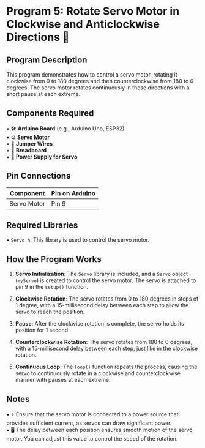 # Program 5: Rotate Servo Motor in Clockwise and Anticlockwise Directions 🤖

## Program Description

This program demonstrates how to control a servo motor, rotating it clockwise from 0 to 180 degrees and then counterclockwise from 180 to 0 degrees. The servo motor rotates continuously in these directions with a short pause at each extreme.

## Components Required

• 🛠️ **Arduino Board** (e.g., Arduino Uno, ESP32)  
• ⚙️ **Servo Motor**  
• 🔌 **Jumper Wires**  
• 🧩 **Breadboard**  
• 🔋 **Power Supply for Servo**

## Pin Connections

<table>  
  <thead>  
    <tr>  
      <th>Component</th>  
      <th>Pin on Arduino</th>  
    </tr>  
  </thead>  
  <tbody>  
    <tr>  
      <td>Servo Motor</td>  
      <td>Pin 9</td>  
    </tr>  
  </tbody>  
</table>

## Required Libraries

• `Servo.h`: This library is used to control the servo motor.

## How the Program Works

1. **Servo Initialization**: The `Servo` library is included, and a `Servo` object (`myServo`) is created to control the servo motor. The servo is attached to pin 9 in the `setup()` function.

2. **Clockwise Rotation**: The servo rotates from 0 to 180 degrees in steps of 1 degree, with a 15-millisecond delay between each step to allow the servo to reach the position.

3. **Pause**: After the clockwise rotation is complete, the servo holds its position for 1 second.

4. **Counterclockwise Rotation**: The servo rotates from 180 to 0 degrees, with a 15-millisecond delay between each step, just like in the clockwise rotation.

5. **Continuous Loop**: The `loop()` function repeats the process, causing the servo to continuously rotate in a clockwise and counterclockwise manner with pauses at each extreme.

<!-- ## Circuit Diagram

<img src="lab_5_board.png" alt="Lab 5 Circuit Diagram" /> -->

## Notes

• ⚡ Ensure that the servo motor is connected to a power source that provides sufficient current, as servos can draw significant power.  
• 🖥️ The delay between each position ensures smooth motion of the servo motor. You can adjust this value to control the speed of the rotation.
